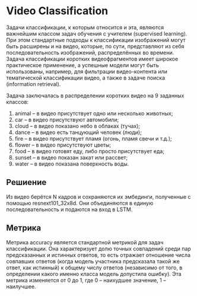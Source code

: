 # Video Classification

Задачи классификации, к которым относится и эта, являются важнейшим классом задач обучения с учителем (supervised learning). При этом стандартные подходы к классификации изображений могут быть расширены и на видео, которые, по сути, представляют из себя последовательность изображений, распределённых во времени. Задача классификации коротких видеофрагментов имеет широкое практическое применение, а успешные модели могут быть использованы, например, для фильтрации видео-контента или тематической классификации видео, а также в задаче поиска (information retrieval).

Задача заключалась в распределении коротких видео на 9 заданных классов: 

1) animal – в видео присутствует одно или несколько животных;
2) car – в видео присутствуют автомобили;
3) cloud – в видео показано небо в облаках (тучах);
4) dance – в видео есть танцующий человек (люди);
5) fire – в видео присутствует пламя (огонь, пламя свечи и т.д.);
6) flower – в видео присутствуют цветы;
7) food – в видео готовят еду, либо просто присутствует еда;
8) sunset – в видео показан закат или рассвет;
9) water – в видео показана поверхность воды.

## Решиение

Из видео берётся N кадров и сохраняются их эмбединги, полученные с помощью resnext101_32x8d. Они объединяются в единую последовательность и подаются на вход в LSTM. 

## Метрика

Метрика accuracy является стандартной метрикой для задач классификации. Она характеризует долю точных совпадений среди пар предсказанных и истинных ответов, то есть отражает отношение числа совпавших ответов (когда модель участника предсказала такой же ответ, как истинный) к общему числу ответов (независимо от того, в определении какого именно класса модель допустила ошибку). Эта метрика изменяется от 0 до 1, где 0 – наихудшее значение, 1 – наилучшее.
